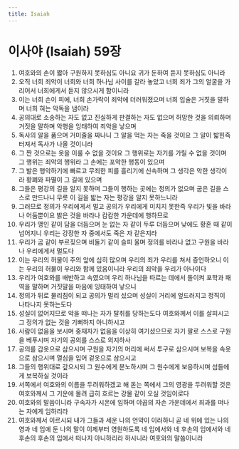 ```yaml
---
title: Isaiah
---
```


# 이사야 (Isaiah) 59장
1. 여호와의 손이 짧아 구원하지 못하심도 아니요 귀가 둔하여 듣지 못하심도 아니라
1. 오직 너희 죄악이 너희와 너희 하나님 사이를 갈라 놓았고 너희 죄가 그의 얼굴을 가리어서 너희에게서 듣지 않으시게 함이니라
1. 이는 너희 손이 피에, 너희 손가락이 죄악에 더러워졌으며 너희 입술은 거짓을 말하며 너희 혀는 악독을 냄이라
1. 공의대로 소송하는 자도 없고 진실하게 판결하는 자도 없으며 허망한 것을 의뢰하며 거짓을 말하며 악행을 잉태하여 죄악을 낳으며
1. 독사의 알을 품으며 거미줄을 짜나니 그 알을 먹는 자는 죽을 것이요 그 알이 밟힌즉 터져서 독사가 나올 것이니라
1. 그 짠 것으로는 옷을 이룰 수 없을 것이요 그 행위로는 자기를 가릴 수 없을 것이며 그 행위는 죄악의 행위라 그 손에는 포악한 행동이 있으며
1. 그 발은 행악하기에 빠르고 무죄한 피를 흘리기에 신속하며 그 생각은 악한 생각이라 황폐와 파멸이 그 길에 있으며
1. 그들은 평강의 길을 알지 못하며 그들이 행하는 곳에는 정의가 없으며 굽은 길을 스스로 만드나니 무릇 이 길을 밟는 자는 평강을 알지 못하느니라
1. 그러므로 정의가 우리에게서 멀고 공의가 우리에게 미치지 못한즉 우리가 빛을 바라나 어둠뿐이요 밝은 것을 바라나 캄캄한 가운데에 행하므로
1. 우리가 맹인 같이 담을 더듬으며 눈 없는 자 같이 두루 더듬으며 낮에도 황혼 때 같이 넘어지니 우리는 강장한 자 중에서도 죽은 자 같은지라
1. 우리가 곰 같이 부르짖으며 비둘기 같이 슬피 울며 정의를 바라나 없고 구원을 바라나 우리에게서 멀도다
1. 이는 우리의 허물이 주의 앞에 심히 많으며 우리의 죄가 우리를 쳐서 증언하오니 이는 우리의 허물이 우리와 함께 있음이니라 우리의 죄악을 우리가 아나이다
1. 우리가 여호와를 배반하고 속였으며 우리 하나님을 따르는 데에서 돌이켜 포학과 패역을 말하며 거짓말을 마음에 잉태하여 낳으니
1. 정의가 뒤로 물리침이 되고 공의가 멀리 섰으며 성실이 거리에 엎드러지고 정직이 나타나지 못하는도다
1. 성실이 없어지므로 악을 떠나는 자가 탈취를 당하는도다 여호와께서 이를 살피시고 그 정의가 없는 것을 기뻐하지 아니하시고
1. 사람이 없음을 보시며 중재자가 없음을 이상히 여기셨으므로 자기 팔로 스스로 구원을 베푸시며 자기의 공의를 스스로 의지하사
1. 공의를 갑옷으로 삼으시며 구원을 자기의 머리에 써서 투구로 삼으시며 보복을 속옷으로 삼으시며 열심을 입어 겉옷으로 삼으시고
1. 그들의 행위대로 갚으시되 그 원수에게 분노하시며 그 원수에게 보응하시며 섬들에게 보복하실 것이라
1. 서쪽에서 여호와의 이름을 두려워하겠고 해 돋는 쪽에서 그의 영광을 두려워할 것은 여호와께서 그 기운에 몰려 급히 흐르는 강물 같이 오실 것임이로다
1. 여호와의 말씀이니라 구속자가 시온에 임하며 야곱의 자손 가운데에서 죄과를 떠나는 자에게 임하리라
1. 여호와께서 이르시되 내가 그들과 세운 나의 언약이 이러하니 곧 네 위에 있는 나의 영과 네 입에 둔 나의 말이 이제부터 영원하도록 네 입에서와 네 후손의 입에서와 네 후손의 후손의 입에서 떠나지 아니하리라 하시니라 여호와의 말씀이니라